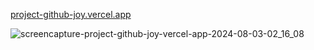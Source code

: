 [project-github-joy.vercel.app](https://project-github-joy.vercel.app/)

![screencapture-project-github-joy-vercel-app-2024-08-03-02_16_08](https://github.com/user-attachments/assets/9d272bd9-a310-4d5d-ac7e-0983aec18c3b)


